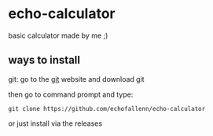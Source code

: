 # echo-calculator
basic calculator made by me ;)
## ways to install
git:
go to the [git](https://git-scm.com) website and download git

then go to command prompt and type:
```
git clone https://github.com/echofallenn/echo-calculator
```
or just install via the releases
